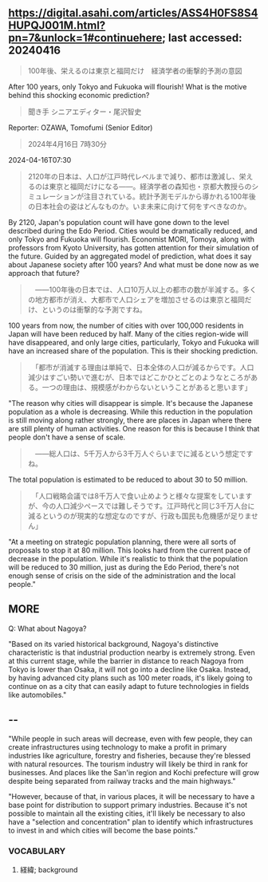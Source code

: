 ## https://digital.asahi.com/articles/ASS4H0FS8S4HUPQJ001M.html?pn=7&unlock=1#continuehere; last accessed: 20240416

> 100年後、栄えるのは東京と福岡だけ　経済学者の衝撃的予測の意図

After 100 years, only Tokyo and Fukuoka will flourish! What is the motive behind this shocking economic prediction?

> 聞き手 シニアエディター・尾沢智史

Reporter: OZAWA, Tomofumi (Senior Editor)

> 2024年4月16日 7時30分

2024-04-16T07:30

> 2120年の日本は、人口が江戸時代レベルまで減り、都市は激減し、栄えるのは東京と福岡だけになる――。経済学者の森知也・京都大教授らのシミュレーションが注目されている。統計予測モデルから導かれる100年後の日本社会の姿はどんなものか。いま未来に向けて何をすべきなのか。

By 2120, Japan's population count will have gone down to the level described during the Edo Period. Cities would be dramatically reduced, and only Tokyo and Fukuoka will flourish. Economist MORI, Tomoya, along with professors from Kyoto University, has gotten attention for their simulation of the future. Guided by an aggregated model of prediction, what does it say about Japanese society after 100 years? And what must be done now as we approach that future? 

>　――100年後の日本では、人口10万人以上の都市の数が半減する。多くの地方都市が消え、大都市で人口シェアを増加させるのは東京と福岡だけ、というのは衝撃的な予測ですね。

100 years from now, the number of cities with over 100,000 residents in Japan will have been reduced by half. Many of the cities region-wide will have disappeared, and only large cities, particularly, Tokyo and Fukuoka will have an increased share of the population. This is their shocking prediction.

>　「都市が消滅する理由は単純で、日本全体の人口が減るからです。人口減少はすごい勢いで進むが、日本ではどこかひとごとのようなところがある。一つの理由は、規模感がわからないということがあると思います」

"The reason why cities will disappear is simple. It's because the Japanese population as a whole is decreasing. While this reduction in the population is still moving along rather strongly, there are places in Japan where there are still plenty of human activities. One reason for this is because I think that people don't have a sense of scale.

>　――総人口は、5千万人から3千万人ぐらいまでに減るという想定ですね。

The total population is estimated to be reduced to about 30 to 50 million.

>　「人口戦略会議では8千万人で食い止めようと様々な提案をしていますが、今の人口減少ペースでは難しそうです。江戸時代と同じ3千万人台に減るというのが現実的な想定なのですが、行政も国民も危機感が足りません」

"At a meeting on strategic population planning, there were all sorts of proposals to stop it at 80 million. This looks hard from the current pace of decrease in the population. While it's realistic to think that the population will be reduced to 30 million, just as during the Edo Period, there's not enough sense of crisis on the side of the administration and the local people."

## MORE

Q: What about Nagoya?


"Based on its varied historical background, Nagoya's distinctive characteristic is that industrial production nearby is extremely strong. Even at this current stage, while the barrier in distance to reach Nagoya from Tokyo is lower than Osaka, it will not go into a decline like Osaka. Instead, by having advanced city plans such as 100 meter roads, it's likely going to continue on as a city that can easily adapt to future technologies in fields like automobiles."

## --



"While people in such areas will decrease, even with few people, they can create infrastructures using technology to make a profit in primary industries like agriculture, forestry and fisheries, because they're blessed with natural resources. The tourism industry will likely be third in rank for businesses. And places like the San'in region and Kochi prefecture will grow despite being separated from railway tracks and the main highways."




"However, because of that, in various places, it will be necessary to have a base point for distribution to support primary industries. Because it's not possible to maintain all the existing cities, it'll likely be necessary to also have a "selection and concentration" plan to identify which infrastructures to invest in and which cities will become the base points."

### VOCABULARY


1) 経緯; background